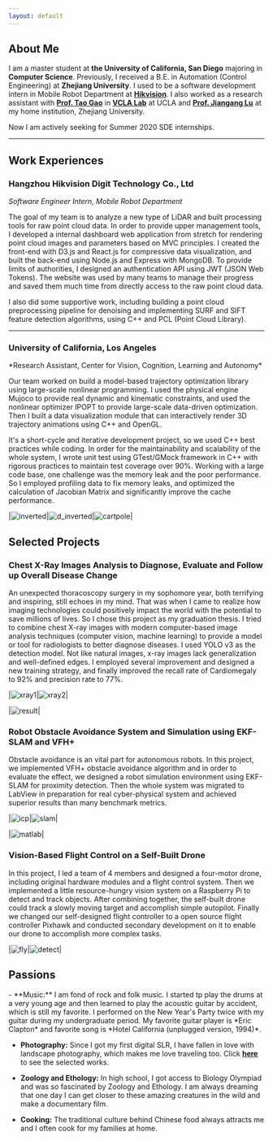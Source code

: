 ```yaml
---
layout: default
---
```


<h2 id="about">About Me </h2>

I am a master student at **the University of California, San Diego** majoring in **Computer Science**. Previously, I received  a B.E. in Automation (Control Engineering) at **Zhejiang University**. I used to be a software development intern in Mobile Robot Department at **[Hikvision](http://www.hikvision.com/en/)**. I also worked as a research assistant with **[Prof. Tao Gao](http://www.stat.ucla.edu/~taogao/)** in **[VCLA Lab](http://vcla.stat.ucla.edu/index.html)** at UCLA and **[Prof. Jiangang Lu](https://person.zju.edu.cn/en/lujg)** at my home institution, Zhejiang University.


Now I am actively seeking for Summer 2020 SDE internships.  

---

<h2 id="ongoing">Work Experiences</h2>
<h3>Hangzhou Hikvision Digit Technology Co., Ltd</h3>

*Software Engineer Intern, Mobile Robot Department*

The goal of my team is to analyze a new type of LiDAR and built processing tools for raw point cloud data. In order to provide upper management tools, I developed a internal dashboard web application from stretch for rendering point cloud images and parameters based on MVC principles. I created the front-end with D3.js and React.js for compressive data visualization, and built the back-end using Node.js and Express with MongoDB. To provide limits of authorities, I designed an authentication API using JWT (JSON Web Tokens). The website was used by many teams to manage their progress and saved them much time from directly access to the raw point cloud data.


I also did some supportive work, including building a point cloud preprocessing pipeline for denoising and implementing SURF and SIFT feature detection algorithms, using C++ and PCL (Point Cloud Library).

---

<h3>University of California, Los Angeles</h3> 
*Research Assistant, Center for Vision, Cognition, Learning and Autonomy*

Our team worked on build a model-based trajectory optimization library using large-scale nonlinear programming. I used the physical engine Mujoco to provide real dynamic and kinematic constraints, and used the nonlinear optimizer IPOPT to provide large-scale data-driven optimization. Then I built a data visualization module that can interactively render 3D trajectory animations using C++ and OpenGL.


It's a short-cycle and iterative development project, so we used C++ best practices while coding. In order for the maintainability and scalability of the whole system, I wrote unit test using GTest/GMock framework in C++ with rigorous practices to maintain test coverage over 90%. Working with a large code base, one challenge was the memory leak and the poor performance. So I employed profiling data to fix memory leaks, and optimized the calculation of Jacobian Matrix and significantly improve the cache performance.



|![inverted](../assets/img/inverted.gif)|![d_inverted](../assets/img/d_inverted.gif)|![cartpole](../assets/img/cartpole.gif)|


<h2 id="previous">Selected Projects</h2>
<h3>Chest X-Ray Images Analysis to Diagnose, Evaluate and Follow up Overall Disease Change</h3>
An unexpected thoracoscopy surgery in my sophomore year, both terrifying and inspiring, still echoes in my mind. That was when I came to realize how imaging technologies could positively impact the world with the potential to save millions of lives. So I chose this project as my graduation thesis. I tried to combine chest X-ray images with modern computer-based image analysis techniques (computer vision, machine learning) to provide a model or tool for radiologists to better diagnose diseases. I used YOLO v3 as the detection model. Not like natural images, x-ray images lack generalization and well-defined edges. I employed several improvement  and designed a new training strategy, and finally improved the recall rate of Cardiomegaly to 92% and precision rate to 77%.

|![xray1](../assets/img/xray2.png)|![xray2](../assets/img/xray3.png)|

|![result](../assets/img/xray1.png)|

<h3>Robot Obstacle Avoidance System and Simulation using EKF-SLAM and VFH+ </h3>
Obstacle avoidance is an vital part for autonomous robots. In this project, we implemented VFH+ obstacle avoidance algorithm and in order to evaluate the effect, we designed a robot simulation environment using EKF-SLAM for proximity detection. Then the whole system was migrated to LabView in preparation for real cyber-physical system and achieved superior results than many benchmark metrics.

|![icp](../assets/img/icp.gif)|![slam](../assets/img/slam.gif)|

|![matlab](../assets/img/matlab.jpg)|


<h3>Vision-Based Flight Control on a Self-Built Drone </h3>
In this project, I led a team of 4 members and designed a four-motor drone, including original hardware modules and a flight control system. Then we implemented a little resource-hungry vision system on a Raspberry Pi to detect and track objects. After combining together, the self-built drone could track a slowly moving target and accomplish simple autopilot. Finally we changed our self-designed flight controller to a open source flight controller Pixhawk and conducted secondary development on it to enable our drone to accomplish more complex tasks.

|![fly](../assets/img/fly.gif)|![detect](../assets/img/detect.gif)|


<h2 id="interest">Passions </h2>
- **Music:**
I am fond of rock and folk music. I started tp play the drums at a very young age and then learned to play the acoustic guitar by accident, which is still my favorite. I performed on the New Year's Party twice with my guitar during my undergraduate period. My favorite guitar player is *Eric Clapton* and favorite song is *Hotel California (unplugged version, 1994)*.

- **Photography:**
Since I got my first digital SLR, I have fallen in love with landscape photography, which makes me love traveling too. Click **[here](./gallery.html)** to see the selected works.

- **Zoology and Ethology:**
In high school, I got access to Biology Olympiad and was so fascinated by Zoology and Ethology. I am always dreaming that one day I can get closer to these amazing creatures in the wild and make a documentary film.

- **Cooking:**
The traditional culture behind Chinese food always attracts me and I often cook for my families at home.
